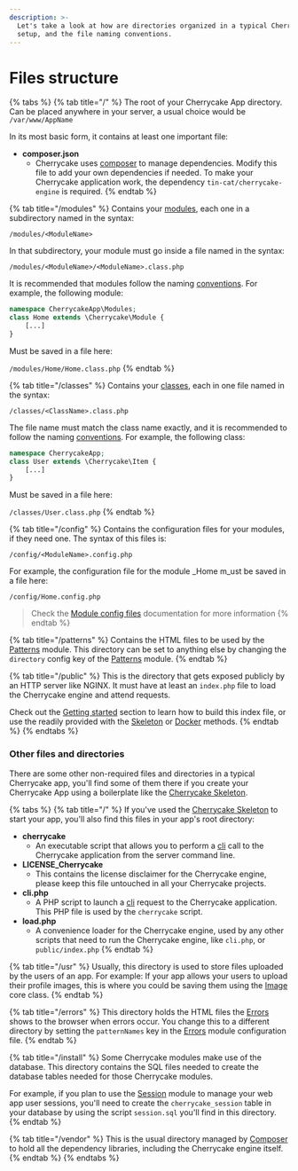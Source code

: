 ```yaml
---
description: >-
  Let's take a look at how are directories organized in a typical Cherrycake App
  setup, and the file naming conventions.
---
```


# Files structure

{% tabs %}
{% tab title="/" %}
The root of your Cherrycake App directory. Can be placed anywhere in your server, a usual choice would be `/var/www/AppName`

In its most basic form, it contains at least one important file:

* **composer.json**
  * Cherrycake uses [composer](https://getcomposer.org/) to manage dependencies. Modify this file to add your own dependencies if needed. To make your Cherrycake application work, the dependency `tin-cat/cherrycake-engine` is required.
{% endtab %}

{% tab title="/modules" %}
Contains your [modules](../modules.md), each one in a subdirectory named in the syntax:

`/modules/<ModuleName>`

In that subdirectory, your module must go inside a file named in the syntax:

`/modules/<ModuleName>/<ModuleName>.class.php`

It is recommended that modules follow the naming [conventions](../../conventions.md). For example, the following module:

```php
namespace CherrycakeApp\Modules;
class Home extends \Cherrycake\Module {
    [...]
}
```

Must be saved in a file here:

`/modules/Home/Home.class.php`
{% endtab %}

{% tab title="/classes" %}
Contains your [classes](../classes.md), each in one file named in the syntax:

`/classes/<ClassName>.class.php`

The file name must match the class name exactly, and it is recommended to follow the naming [conventions](../../conventions.md). For example, the following class:

```php
namespace CherrycakeApp;
class User extends \Cherrycake\Item {
    [...]
}
```

Must be saved in a file here:

`/classes/User.class.php`
{% endtab %}

{% tab title="/config" %}
Contains the configuration files for your modules, if they need one. The syntax of this files is:

`/config/<ModuleName>.config.php`

For example, the configuration file for the module _Home m_ust be saved in a file here:

`/config/Home.config.php`

> Check the [Module config files](../../guide/modules-guide.md#modules-config-file) documentation for more information
{% endtab %}

{% tab title="/patterns" %}
Contains the HTML files to be used by the [Patterns](../../reference/core-modules/patterns/) module. This directory can be set to anything else by changing the `directory` config key of the [Patterns](../../reference/core-modules/patterns/) module.
{% endtab %}

{% tab title="/public" %}
This is the directory that gets exposed publicly by an HTTP server like NGINX. It must have at least an `index.php` file to load the Cherrycake engine and attend requests.

Check out the [Getting started](../../guide/getting-started/) section to learn how to build this index file, or use the readily provided with the [Skeleton](../../guide/getting-started/skeleton.md) or [Docker](../../guide/getting-started/docker.md) methods.
{% endtab %}
{% endtabs %}

### Other files and directories

There are some other non-required files and directories in a typical Cherrycake app, you'll find some of them there if you create your Cherrycake App using a boilerplate like the [Cherrycake Skeleton](../../guide/getting-started/skeleton.md).

{% tabs %}
{% tab title="/" %}
If you've used the [Cherrycake Skeleton](../../guide/getting-started/skeleton.md) to start your app, you'll also find this files in your app's root directory:

* **cherrycake**
  * An executable script that allows you to perform a [cli](../../guide/cli.md) call to the Cherrycake application from the server command line.
* **LICENSE\_Cherrycake**
  * This contains the license disclaimer for the Cherrycake engine, please keep this file untouched in all your Cherrycake projects.
* **cli.php**
  * A PHP script to launch a [cli](../../guide/cli.md) request to the Cherrycake application. This PHP file is used by  the `cherrycake` script.
* **load.php**
  * A convenience loader for the Cherrycake engine, used by any other scripts that need to run the Cherrycake engine, like `cli.php`, or `public/index.php`
{% endtab %}

{% tab title="/usr" %}
Usually, this directory is used to store files uploaded by the users of an app. For example: If your app allows your users to upload their profile images, this is where you could be saving them using the [Image](../../reference/core-classes/image.md) core class.
{% endtab %}

{% tab title="/errors" %}
This directory holds the HTML files the [Errors](../../reference/core-modules/errors.md) shows to the browser when errors occur. You change this to a different directory by setting the `patternNames` key in the [Errors](../../reference/core-modules/errors.md) module configuration file.
{% endtab %}

{% tab title="/install" %}
Some Cherrycake modules make use of the database. This directory contains the SQL files needed to create the database tables needed for those Cherrycake modules.

For example, if you plan to use the [Session](../../reference/core-modules/session.md) module to manage your web app user sessions, you'll need to create the `cherrycake_session` table in your database by using the script `session.sql` you'll find in this directory.
{% endtab %}

{% tab title="/vendor" %}
This is the usual directory managed by [Composer](https://getcomposer.org/) to hold all the dependency libraries, including the Cherrycake engine itself.
{% endtab %}
{% endtabs %}

